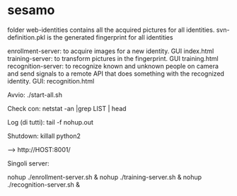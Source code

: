 # sesamo

folder web-identities contains all the acquired pictures for all identities.
svn-definition.pkl is the generated fingerprint for all identities

enrollment-server: to acquire images for a new identity. GUI index.html
training-server: to transform pictures in the fingerprint. GUI training.html
recognition-server: to recognize known and unknown people on camera and send signals to a remote API that does something with the recognized identity. GUI: recognition.html

Avvio: ./start-all.sh

Check con: netstat -an |grep LIST | head

Log (di tutti): tail -f nohup.out

Shutdown:  killall python2


--> http://HOST:8001/

Singoli server:

nohup ./enrollment-server.sh &
nohup ./training-server.sh &
nohup ./recognition-server.sh &
